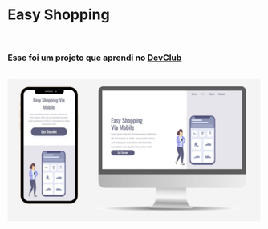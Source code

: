 <h1> Easy Shopping </h1>
<br>
<h3> Esse foi um projeto que aprendi no <a href="https://rodolfomori.com.br/devclub">DevClub</a></h2>
<br>
<img src="https://raw.githubusercontent.com/Devnatsf/Easy-Shopping/8166d14ee5416472705a0840f4d5eadeda3e1268/img/img%20easy%20shopping.png">
